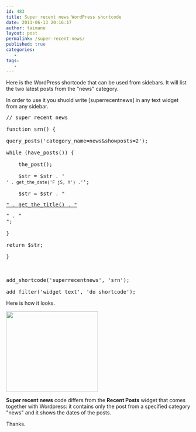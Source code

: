 ```yaml
---
id: 483
title: Super recent news WordPress shortcode
date: 2011-06-13 20:16:17
author: taimane
layout: post
permalink: /super-recent-news/
published: true
categories:
   -
tags:
   -
---
```

Here is the WordPress shortcode that can be used from sidebars. It will list the two latest posts from the "news" category.
In order to use it you shuold write [superrecentnews] in any text widget from any sidebar.
<pre>// super recent news
function srn() {
query_posts('category_name=news&showposts=2');
while (have_posts()) {
	the_post(); 
	$str = $str . '<div class="recent_news"><small  class="entry-date">' . get_the_date('F jS, Y') .'</small>';
	$str = $str . "<p><a href=" . get_permalink() . ">" . get_the_title() . "</a></p>" . "</div>";
}
return $str;
}

add_shortcode('superrecentnews', 'srn'); 
add_filter('widget_text', 'do_shortcode');</pre>
Here is how it looks.
<img class="alignnone size-full wp-image-484" title="snippet" src="https://programming-review.com/wp-content/uploads/2011/06/snippet.png" alt="" width="251" height="220" />

<strong>Super recent news</strong> code differs from the <strong>Recent Posts</strong> widget that comes together with Wordpress: it contains only the post from a specified category "news" and it shows the dates of the posts.

Thanks.  

